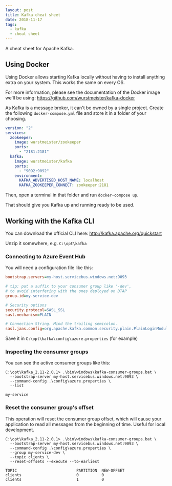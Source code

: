 ```yaml
---
layout: post
title: Kafka cheat sheet
date: 2018-11-17
tags:
  - kafka
  - cheat sheet
---
```


A cheat sheet for Apache Kafka.

## Using Docker

Using Docker allows starting Kafka locally without having to install anything
extra on your system. This works the same on every OS.

For more information, please see the documentation of the Docker image we'll be
using: https://github.com/wurstmeister/kafka-docker

As Kafka is a message broker, it can't be owned by a single project. Create the
following `docker-compose.yml` file and store it in a folder of your choosing.

```yaml
version: "2"
services:
  zookeeper:
    image: wurstmeister/zookeeper
    ports:
      - "2181:2181"
  kafka:
    image: wurstmeister/kafka
    ports:
      - "9092:9092"
    environment:
      KAFKA_ADVERTISED_HOST_NAME: localhost
      KAFKA_ZOOKEEPER_CONNECT: zookeeper:2181
```

Then, open a terminal in that folder and run `docker-compose up`.

That should give you Kafka up and running ready to be used.

## Working with the Kafka CLI

You can download the official CLI here: http://kafka.apache.org/quickstart

Unzip it somewhere, e.g. `C:\opt\kafka`

### Connecting to Azure Event Hub

You will need a configuration file like this:

```ini
bootstrap.servers=my-host.servicebus.windows.net:9093

# tip: put a suffix to your consumer group like '-dev',
# to avoid interfering with the ones deployed on DTAP
group.id=my-service-dev

# Security options
security.protocol=SASL_SSL
sasl.mechanism=PLAIN

# Connection String. Mind the trailing semicolon.
sasl.jaas.config=org.apache.kafka.common.security.plain.PlainLoginModule required username="$ConnectionString" password="the full connection string from Azure";
```

Save it in `C:\opt\kafka\config\azure.properties` (for example)

### Inspecting the consumer groups

You can see the active consumer groups like this:

```
C:\opt\kafka_2.11-2.0.1> .\bin\windows\kafka-consumer-groups.bat \
  --bootstrap-server my-host.servicebus.windows.net:9093 \
  --command-config .\config\azure.properties \
  --list

my-service
```

### Reset the consumer group's offset

This operation will reset the consumer group offset, which will cause your
application to read all messages from the beginning of time. Useful for local
development.

```
C:\opt\kafka_2.11-2.0.1> .\bin\windows\kafka-consumer-groups.bat \
  --bootstrap-server my-host.servicebus.windows.net:9093 \
  --command-config .\config\azure.properties \
  --group my-service-dev \
  --topic clients \
  --reset-offsets --execute --to-earliest

TOPIC                          PARTITION  NEW-OFFSET
clients                        0          0
clients                        1          0
```
